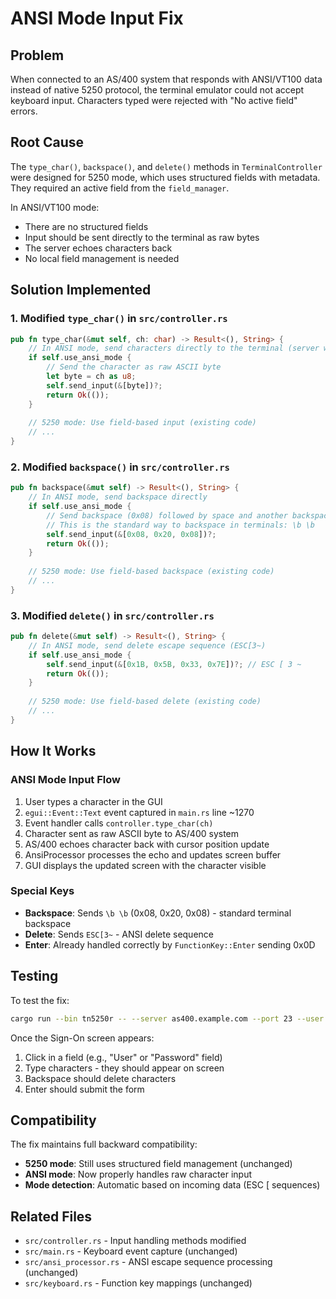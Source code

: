 # ANSI Mode Input Fix

## Problem
When connected to an AS/400 system that responds with ANSI/VT100 data instead of native 5250 protocol, the terminal emulator could not accept keyboard input. Characters typed were rejected with "No active field" errors.

## Root Cause
The `type_char()`, `backspace()`, and `delete()` methods in `TerminalController` were designed for 5250 mode, which uses structured fields with metadata. They required an active field from the `field_manager`.

In ANSI/VT100 mode:
- There are no structured fields
- Input should be sent directly to the terminal as raw bytes
- The server echoes characters back
- No local field management is needed

## Solution Implemented

### 1. Modified `type_char()` in `src/controller.rs`
```rust
pub fn type_char(&mut self, ch: char) -> Result<(), String> {
    // In ANSI mode, send characters directly to the terminal (server will echo)
    if self.use_ansi_mode {
        // Send the character as raw ASCII byte
        let byte = ch as u8;
        self.send_input(&[byte])?;
        return Ok(());
    }
    
    // 5250 mode: Use field-based input (existing code)
    // ...
}
```

### 2. Modified `backspace()` in `src/controller.rs`
```rust
pub fn backspace(&mut self) -> Result<(), String> {
    // In ANSI mode, send backspace directly
    if self.use_ansi_mode {
        // Send backspace (0x08) followed by space and another backspace
        // This is the standard way to backspace in terminals: \b \b
        self.send_input(&[0x08, 0x20, 0x08])?;
        return Ok(());
    }
    
    // 5250 mode: Use field-based backspace (existing code)
    // ...
}
```

### 3. Modified `delete()` in `src/controller.rs`
```rust
pub fn delete(&mut self) -> Result<(), String> {
    // In ANSI mode, send delete escape sequence (ESC[3~)
    if self.use_ansi_mode {
        self.send_input(&[0x1B, 0x5B, 0x33, 0x7E])?; // ESC [ 3 ~
        return Ok(());
    }
    
    // 5250 mode: Use field-based delete (existing code)
    // ...
}
```

## How It Works

### ANSI Mode Input Flow
1. User types a character in the GUI
2. `egui::Event::Text` event captured in `main.rs` line ~1270
3. Event handler calls `controller.type_char(ch)`
4. Character sent as raw ASCII byte to AS/400 system
5. AS/400 echoes character back with cursor position update
6. AnsiProcessor processes the echo and updates screen buffer
7. GUI displays the updated screen with the character visible

### Special Keys
- **Backspace**: Sends `\b \b` (0x08, 0x20, 0x08) - standard terminal backspace
- **Delete**: Sends `ESC[3~` - ANSI delete sequence
- **Enter**: Already handled correctly by `FunctionKey::Enter` sending 0x0D

## Testing

To test the fix:
```bash
cargo run --bin tn5250r -- --server as400.example.com --port 23 --user myuser --password myuser
```

Once the Sign-On screen appears:
1. Click in a field (e.g., "User" or "Password" field)
2. Type characters - they should appear on screen
3. Backspace should delete characters
4. Enter should submit the form

## Compatibility

The fix maintains full backward compatibility:
- **5250 mode**: Still uses structured field management (unchanged)
- **ANSI mode**: Now properly handles raw character input
- **Mode detection**: Automatic based on incoming data (ESC [ sequences)

## Related Files
- `src/controller.rs` - Input handling methods modified
- `src/main.rs` - Keyboard event capture (unchanged)
- `src/ansi_processor.rs` - ANSI escape sequence processing (unchanged)
- `src/keyboard.rs` - Function key mappings (unchanged)
